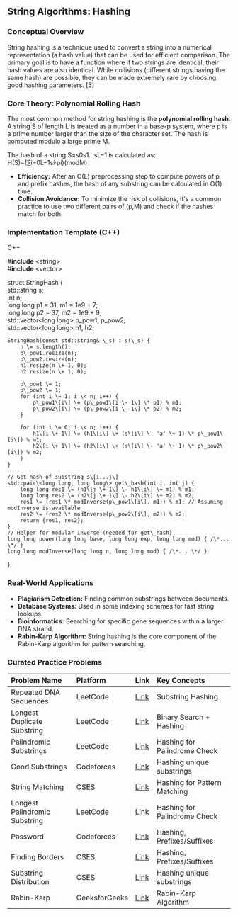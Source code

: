 
## **String Algorithms: Hashing**

### **Conceptual Overview**

String hashing is a technique used to convert a string into a numerical representation (a hash value) that can be used for efficient comparison. The primary goal is to have a function where if two strings are identical, their hash values are also identical. While collisions (different strings having the same hash) are possible, they can be made extremely rare by choosing good hashing parameters. \[5\]

### **Core Theory: Polynomial Rolling Hash**

The most common method for string hashing is the **polynomial rolling hash**. A string S of length L is treated as a number in a base-p system, where p is a prime number larger than the size of the character set. The hash is computed modulo a large prime M.

The hash of a string S=s0​s1​...sL−1​ is calculated as:  
H(S)=(∑i=0L−1​si​⋅pi)(modM)

* **Efficiency:** After an O(L) preprocessing step to compute powers of p and prefix hashes, the hash of any substring can be calculated in O(1) time.  
* **Collision Avoidance:** To minimize the risk of collisions, it's a common practice to use two different pairs of (p,M) and check if the hashes match for both.

### **Implementation Template (C++)**

C++

\#**include** \<string\>  
\#**include** \<vector\>

struct StringHash {  
    std::string s;  
    int n;  
    long long p1 \= 31, m1 \= 1e9 \+ 7;  
    long long p2 \= 37, m2 \= 1e9 \+ 9;  
    std::vector\<long long\> p\_pow1, p\_pow2;  
    std::vector\<long long\> h1, h2;

    StringHash(const std::string& \_s) : s(\_s) {  
        n \= s.length();  
        p\_pow1.resize(n);  
        p\_pow2.resize(n);  
        h1.resize(n \+ 1, 0);  
        h2.resize(n \+ 1, 0);

        p\_pow1 \= 1;  
        p\_pow2 \= 1;  
        for (int i \= 1; i \< n; i++) {  
            p\_pow1\[i\] \= (p\_pow1\[i \- 1\] \* p1) % m1;  
            p\_pow2\[i\] \= (p\_pow2\[i \- 1\] \* p2) % m2;  
        }

        for (int i \= 0; i \< n; i++) {  
            h1\[i \+ 1\] \= (h1\[i\] \+ (s\[i\] \- 'a' \+ 1) \* p\_pow1\[i\]) % m1;  
            h2\[i \+ 1\] \= (h2\[i\] \+ (s\[i\] \- 'a' \+ 1) \* p\_pow2\[i\]) % m2;  
        }  
    }

    // Get hash of substring s\[i...j\]  
    std::pair\<long long, long long\> get\_hash(int i, int j) {  
        long long res1 \= (h1\[j \+ 1\] \- h1\[i\] \+ m1) % m1;  
        long long res2 \= (h2\[j \+ 1\] \- h2\[i\] \+ m2) % m2;  
        res1 \= (res1 \* modInverse(p\_pow1\[i\], m1)) % m1; // Assuming modInverse is available  
        res2 \= (res2 \* modInverse(p\_pow2\[i\], m2)) % m2;  
        return {res1, res2};  
    }  
    // Helper for modular inverse (needed for get\_hash)  
    long long power(long long base, long long exp, long long mod) { /\*... \*/ }  
    long long modInverse(long long n, long long mod) { /\*... \*/ }  
};

### **Real-World Applications**

* **Plagiarism Detection:** Finding common substrings between documents.  
* **Database Systems:** Used in some indexing schemes for fast string lookups.  
* **Bioinformatics:** Searching for specific gene sequences within a larger DNA strand.  
* **Rabin-Karp Algorithm:** String hashing is the core component of the Rabin-Karp algorithm for pattern searching.

### **Curated Practice Problems**

| Problem Name | Platform | Link | Key Concepts |
| :---- | :---- | :---- | :---- |
| Repeated DNA Sequences | LeetCode | [Link](https://leetcode.com/problems/repeated-dna-sequences/) | Substring Hashing |
| Longest Duplicate Substring | LeetCode | [Link](https://leetcode.com/problems/longest-duplicate-substring/) | Binary Search \+ Hashing |
| Palindromic Substrings | LeetCode | [Link](https://leetcode.com/problems/palindromic-substrings/) | Hashing for Palindrome Check |
| Good Substrings | Codeforces | [Link](https://codeforces.com/problemset/problem/271/D) | Hashing unique substrings |
| String Matching | CSES | [Link](https://cses.fi/problemset/task/1753) | Hashing for Pattern Matching |
| Longest Palindromic Substring | LeetCode | [Link](https://leetcode.com/problems/longest-palindromic-substring/) | Hashing for Palindrome Check |
| Password | Codeforces | [Link](https://codeforces.com/problemset/problem/126/B) | Hashing, Prefixes/Suffixes |
| Finding Borders | CSES | [Link](https://cses.fi/problemset/task/1732) | Hashing, Prefixes/Suffixes |
| Substring Distribution | CSES | [Link](https://cses.fi/problemset/task/2109) | Hashing unique substrings |
| Rabin-Karp | GeeksforGeeks | [Link](https://www.geeksforgeeks.org/rabin-karp-algorithm-for-pattern-searching/) | Rabin-Karp Algorithm |
